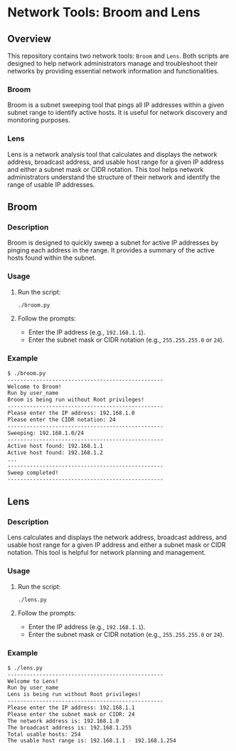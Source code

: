 # Network Tools: Broom and Lens

## Overview

This repository contains two network tools: `Broom` and `Lens`. Both scripts are designed to help network administrators manage and troubleshoot their networks by providing essential network information and functionalities.

### Broom

Broom is a subnet sweeping tool that pings all IP addresses within a given subnet range to identify active hosts. It is useful for network discovery and monitoring purposes.

### Lens

Lens is a network analysis tool that calculates and displays the network address, broadcast address, and usable host range for a given IP address and either a subnet mask or CIDR notation. This tool helps network administrators understand the structure of their network and identify the range of usable IP addresses.

## Broom

### Description

Broom is designed to quickly sweep a subnet for active IP addresses by pinging each address in the range. It provides a summary of the active hosts found within the subnet.

### Usage

1. Run the script:
    ```bash
    ./broom.py
    ```

2. Follow the prompts:
    - Enter the IP address (e.g., `192.168.1.1`).
    - Enter the subnet mask or CIDR notation (e.g., `255.255.255.0` or `24`).

### Example

```bash
$ ./broom.py
-------------------------------------------------
Welcome to Broom!
Run by user_name
Broom is being run without Root privileges!
-------------------------------------------------
Please enter the IP address: 192.168.1.0
Please enter the CIDR notation: 24
-------------------------------------------------
Sweeping: 192.168.1.0/24
-------------------------------------------------
Active host found: 192.168.1.1
Active host found: 192.168.1.2
...
-------------------------------------------------
Sweep completed!
-------------------------------------------------
```

## Lens

### Description

Lens calculates and displays the network address, broadcast address, and usable host range for a given IP address and either a subnet mask or CIDR notation. This tool is helpful for network planning and management.

### Usage

1. Run the script:
    ```bash
    ./lens.py
    ```

2. Follow the prompts:
    - Enter the IP address (e.g., `192.168.1.1`).
    - Enter the subnet mask or CIDR notation (e.g., `255.255.255.0` or `24`).

### Example

```bash
$ ./lens.py
-------------------------------------------------
Welcome to Lens!
Run by user_name
Lens is being run without Root privileges!
-------------------------------------------------
Please enter the IP address: 192.168.1.1
Please enter the subnet mask or CIDR: 24
The network address is: 192.168.1.0
The broadcast address is: 192.168.1.255
Total usable hosts: 254
The usable host range is: 192.168.1.1 - 192.168.1.254
```
